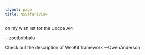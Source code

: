 ```yaml
---
layout: page
title: NSSafariView
---
```


on my wish list for the Cocoa API

--zootbobbalu

Check out the description of WebKit.framework --OwenAnderson

